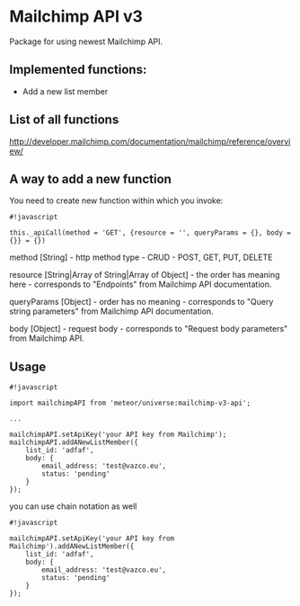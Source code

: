 # Mailchimp API v3

Package for using newest Mailchimp API.

## Implemented functions:

* Add a new list member

## List of all functions

http://developer.mailchimp.com/documentation/mailchimp/reference/overview/

## A way to add a new function

You need to create new function within which you invoke: 

```
#!javascript

this._apiCall(method = 'GET', {resource = '', queryParams = {}, body = {}} = {})

```

method [String] - http method type - CRUD - POST, GET, PUT, DELETE

resource [String|Array of String|Array of Object] - the order has meaning here - corresponds to "Endpoints" from Mailchimp API documentation.

queryParams [Object] - order has no meaning - corresponds to "Query string parameters" from Mailchimp API documentation.

body [Object] - request body - corresponds to "Request body parameters" from Mailchimp API.


## Usage


```
#!javascript

import mailchimpAPI from 'meteor/universe:mailchimp-v3-api';

...

mailchimpAPI.setApiKey('your API key from Mailchimp');
mailchimpAPI.addANewListMember({
    list_id: 'adfaf',
    body: {
        email_address: 'test@vazco.eu',
        status: 'pending'
    }
});
```

you can use chain notation as well

```
#!javascript

mailchimpAPI.setApiKey('your API key from Mailchimp').addANewListMember({
    list_id: 'adfaf',
    body: {
        email_address: 'test@vazco.eu',
        status: 'pending'
    }
});
```